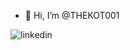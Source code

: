 - 👋 Hi, I’m @THEKOT001



![linkedin](https://img.shields.io/badge/Linkedin-0e76a8?style=for-the-badge&logo=Linkedin&logoColor=white)
<!---
THEKOT001/THEKOT001 is a ✨ special ✨ repository because its `README.md` (this file) appears on your GitHub profile.
You can click the Preview link to take a look at your changes.
--->

